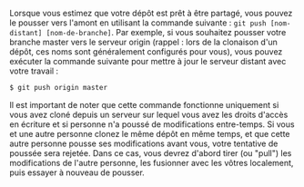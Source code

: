 Lorsque vous estimez que votre dépôt est prêt à être partagé, vous pouvez le pousser vers l'amont en utilisant la commande suivante : ```git push [nom-distant] [nom-de-branche]```. Par exemple, si vous souhaitez pousser votre branche master vers le serveur origin (rappel : lors de la clonaison d'un dépôt, ces noms sont généralement configurés pour vous), vous pouvez exécuter la commande suivante pour mettre à jour le serveur distant avec votre travail :

```bash
$ git push origin master
```

Il est important de noter que cette commande fonctionne uniquement si vous avez cloné depuis un serveur sur lequel vous avez les droits d'accès en écriture et si personne n'a poussé de modifications entre-temps. Si vous et une autre personne clonez le même dépôt en même temps, et que cette autre personne pousse ses modifications avant vous, votre tentative de poussée sera rejetée. Dans ce cas, vous devrez d'abord tirer (ou "pull") les modifications de l'autre personne, les fusionner avec les vôtres localement, puis essayer à nouveau de pousser.
